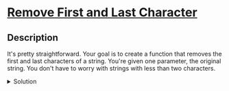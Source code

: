 # [Remove First and Last Character](https://www.codewars.com/kata/56bc28ad5bdaeb48760009b0/train/javascript)
## Description
<div><p>It's pretty straightforward. Your goal is to create a function that removes the first and last characters of a string. You're given one parameter, the original string.  You don't have to worry with strings with less than two characters.</p>
</div>
<details><summary>Solution</summary>
<pre><code><span class="cm-keyword">function</span> <span class="cm-def">removeChar</span>(<span class="cm-def">str</span>){
  <span class="cm-keyword">return</span> <span class="cm-variable-2">str</span>.<span class="cm-property">slice</span>(<span class="cm-number">1</span>, <span class="cm-variable-2">str</span>.<span class="cm-property">length</span><span class="cm-operator">-</span><span class="cm-number">1</span>)
};</code></pre>
</details>